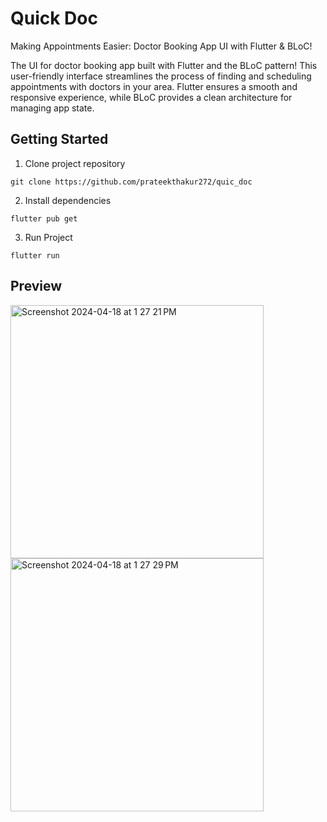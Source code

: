 # Quick Doc

Making Appointments Easier: Doctor Booking App UI with Flutter & BLoC!

The UI for doctor booking app built with Flutter and the BLoC pattern! This user-friendly interface streamlines the process of finding and scheduling appointments with doctors in your area.
Flutter ensures a smooth and responsive experience, while BLoC provides a clean architecture for managing app state.

## Getting Started
1. Clone project repository
```shell
git clone https://github.com/prateekthakur272/quic_doc
```

2. Install dependencies
```shell
flutter pub get
```

3. Run Project
```shell
flutter run
```

## Preview

<img width="405" alt="Screenshot 2024-04-18 at 1 27 21 PM" src="https://github.com/prateekthakur272/quic_doc/assets/67188426/d757bebe-577b-4640-baa1-550a93048281">
<img width="405" alt="Screenshot 2024-04-18 at 1 27 29 PM" src="https://github.com/prateekthakur272/quic_doc/assets/67188426/85c66dca-2c1c-4fda-a234-327d8735d970">
